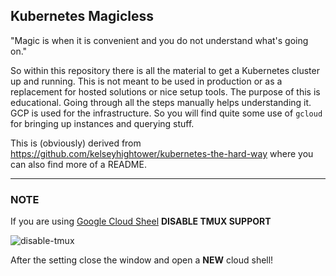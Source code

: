 ## Kubernetes Magicless

"Magic is when it is convenient and you do not understand what's going on."

So within this repository there is all the material to get a Kubernetes cluster up and running. This is not meant to be used in production or as a replacement for hosted solutions or nice setup tools. The purpose of this is educational. Going through all the steps manually helps understanding it. GCP is used for the infrastructure. So you will find quite some use of `gcloud` for bringing up instances and querying stuff.

This is (obviously) derived from https://github.com/kelseyhightower/kubernetes-the-hard-way where you can also find more of a README.

- - -

### NOTE

If you are using [Google Cloud Sheel](https://console.cloud.google.com/cloudshell/) **DISABLE TMUX SUPPORT**

![disable-tmux](.pics/disable_tmux_gcloud_console.png)

After the setting close the window and open a **NEW** cloud shell!